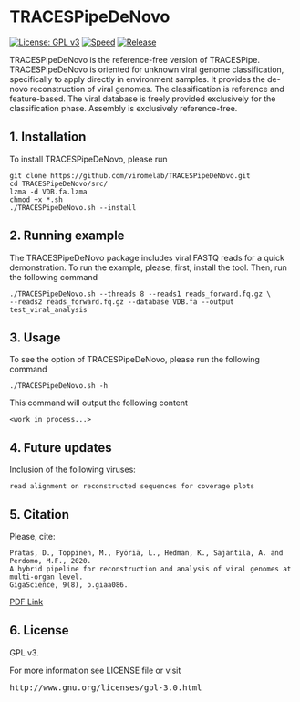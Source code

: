# TRACESPipeDeNovo

[![License: GPL v3](https://img.shields.io/badge/License-GPL%20v3-blue.svg)](LICENSE)
[![Speed](https://img.shields.io/static/v1.svg?label=Assembly&message=De-Novo&color=green)](#)
[![Release](https://img.shields.io/static/v1.svg?label=Release&message=v2.1.0&color=orange)](#)

TRACESPipeDeNovo is the reference-free version of TRACESPipe. TRACESPipeDeNovo is oriented for unknown viral genome classification, specifically to apply directly in environment samples. It provides the de-novo reconstruction of viral genomes. The classification is reference and feature-based. The viral database is freely provided exclusively for the classification phase. Assembly is exclusively reference-free.

## 1. Installation ##

To install TRACESPipeDeNovo, please run
```
git clone https://github.com/viromelab/TRACESPipeDeNovo.git
cd TRACESPipeDeNovo/src/
lzma -d VDB.fa.lzma
chmod +x *.sh
./TRACESPipeDeNovo.sh --install
```

## 2. Running example ##

The TRACESPipeDeNovo package includes viral FASTQ reads for a quick demonstration.
To run the example, please, first, install the tool. Then, run the following command
```
./TRACESPipeDeNovo.sh --threads 8 --reads1 reads_forward.fq.gz \
--reads2 reads_forward.fq.gz --database VDB.fa --output test_viral_analysis
```

## 3. Usage ##

To see the option of TRACESPipeDeNovo, please run the following command
```
./TRACESPipeDeNovo.sh -h
```
This command will output the following content
```
<work in process...>
```

## 4. Future updates ##

Inclusion of the following viruses:
```
read alignment on reconstructed sequences for coverage plots
```

## 5. Citation ##

Please, cite:
```
Pratas, D., Toppinen, M., Pyöriä, L., Hedman, K., Sajantila, A. and Perdomo, M.F., 2020. 
A hybrid pipeline for reconstruction and analysis of viral genomes at multi-organ level.
GigaScience, 9(8), p.giaa086.
```
[PDF Link](https://doi.org/10.1093/gigascience/giaa086)

## 6. License ##

GPL v3.

For more information see LICENSE file or visit
<pre>http://www.gnu.org/licenses/gpl-3.0.html</pre>

